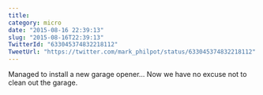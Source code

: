 ```yaml
---
title: 
category: micro
date: "2015-08-16 22:39:13"
slug: "2015-08-16T22:39:13"
TwitterId: "633045374832218112"
TweetUrl: "https://twitter.com/mark_philpot/status/633045374832218112"
---
```


Managed to install a new garage opener... Now we have no excuse not to clean out
the garage.
